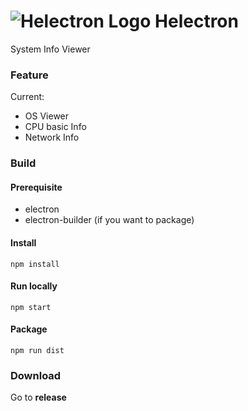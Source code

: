 ![Helectron Logo](/icon.ico) Helectron
===

System Info Viewer

### Feature

Current:
- OS Viewer
- CPU basic Info
- Network Info

### Build

#### Prerequisite
- electron
- electron-builder (if you want to package)

#### Install
```
npm install
```

#### Run locally
```
npm start
```
#### Package
```
npm run dist
```

### Download
Go to **release**